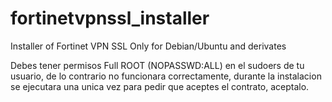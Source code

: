 # fortinetvpnssl_installer
Installer of Fortinet VPN SSL Only for Debian/Ubuntu and derivates 

Debes tener permisos Full ROOT (NOPASSWD:ALL) en el sudoers de tu usuario, de lo contrario no funcionara correctamente, durante la instalacion se ejecutara una unica vez para pedir que aceptes el contrato, aceptalo.

